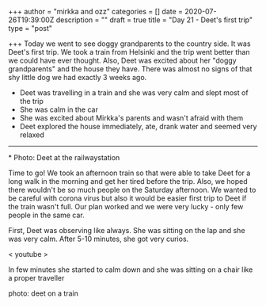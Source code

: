 +++
author = "mirkka and ozz"
categories = []
date = 2020-07-26T19:39:00Z
description = ""
draft = true
title = "Day 21 - Deet's first trip"
type = "post"

+++
Today we went to see doggy grandparents to the country side. It was Deet's first trip. We took a train from Helsinki and the trip went better than we could have ever thought. Also, Deet was excited about her "doggy grandparents" and the house they have.  There was almost no signs of that shy little dog we had exactly 3 weeks ago.

* Deet was travelling in a train and she was very calm and slept most of the trip
* She was calm in the car 
* She was excited about Mirkka's parents and wasn't afraid with them
* Deet explored the house immediately, ate, drank water and seemed very relaxed

***

\* Photo: Deet at the railwaystation

Time to go! We took an afternoon train so that were able to take Deet for a long walk in the morning and get her tired before the trip. Also, we hoped there wouldn't be so much people on the Saturday afternoon. We wanted to be careful with corona virus but also it would be easier first trip to Deet if the train wasn't full. Our plan worked and we were very lucky - only few people in the same car. 

First, Deet was observing like always. She was sitting on the lap and she was very calm. After 5-10 minutes, she got very curios.

< youtube >

In few minutes she started to calm down and she was sitting on a chair like a proper traveller

photo: deet on a train